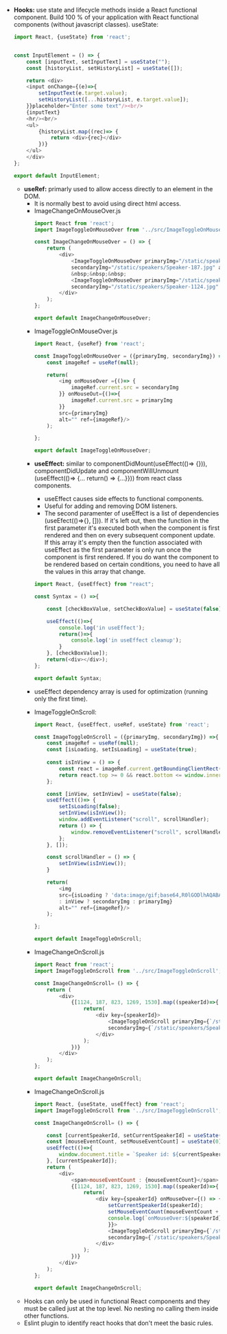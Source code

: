 - **Hooks:** use state and lifecycle methods inside a React functional component.
Build 100 % of your application with React functional components (without javascript classes).
useState:
    ```js
    import React, {useState} from 'react';


    const InputElement = () => {
        const [inputText, setInputText] = useState("");
        const [historyList, setHistoryList] = useState([]);

        return <div>
        <input onChange={(e)=>{
            setInputText(e.target.value);
            setHistoryList([...historyList, e.target.value]);
        }}placeholder="Enter some text"/><br/>
        {inputText}
        <hr/><br/>
        <ul>
            {historyList.map((rec)=> {
                return <div>{rec}</div>
            })}
        </ul>
        </div>
    };

    export default InputElement;
    ```
    - **useRef:** primarly used to allow access directly to an element in the DOM.
        * It is normally best to avoid using direct html access.
        * ImageChangeOnMouseOver.js
            ```js
            import React from 'react';
            import ImageToggleOnMouseOver from '../src/ImageToggleOnMouseOver';

            const ImageChangeOnMouseOver = () => {
                return (
                    <div>
                        <ImageToggleOnMouseOver primaryImg="/static/speakers/bw/Speaker-187.jpg" 
                        secondaryImg="/static/speakers/Speaker-187.jpg" alt=""/>
                        &nbsp;&nbsp;&nbsp;
                        <ImageToggleOnMouseOver primaryImg="/static/speakers/bw/Speaker-1124.jpg" 
                        secondaryImg="/static/speakers/Speaker-1124.jpg" alt=""/> 
                    </div>
                );
            };

            export default ImageChangeOnMouseOver;
            ```
        * ImageToggleOnMouseOver.js
            ```js
            import React, {useRef} from 'react';

            const ImageToggleOnMouseOver = ({primaryImg, secondaryImg}) =>{
                const imageRef = useRef(null);

                return(
                    <img onMouseOver ={()=> {
                        imageRef.current.src = secondaryImg
                    }} onMouseOut={()=>{
                        imageRef.current.src = primaryImg
                    }} 
                    src={primaryImg}
                    alt="" ref={imageRef}/>
                );

            };

            export default ImageToggleOnMouseOver;
            ```
        - **useEffect:** similar to componentDidMount(useEffect(()=> {})), componentDidUpdate and componentWillUnmount (useEffect(()=> {... return() => {...}})) from react class components.
            - useEffect causes side effects to functional components. 
            - Useful for adding and removing DOM listeners.
            - The second paramenter of useEffect is a list of dependencies (useEfect(()=>{}, [])). If it's left out, then the function in the first parameter it's executed both when the component is first rendered and then on every subsequent component update. If this array it's empty then the function associated with useEffect as the first parameter is only run once the component is first rendered. If you do want the component to be rendered based on certain conditions, you need to have all the values in this array that change.

            ```js
            import React, {useEffect} from "react";

            const Syntax = () =>{

                const [checkBoxValue, setCheckBoxValue] = useState(false);

                useEffect(()=>{
                    console.log('in useEffect');
                    return()=>{
                        console.log('in useEffect cleanup');
                    }
                }, [checkBoxValue]);
                return(<div></div>);
            };

            export default Syntax;
            ```
        - useEffect dependency array is used for optimization (running only the first time).
        - ImageToggleOnScroll:
            ```js
            import React, {useEffect, useRef, useState} from 'react';

            const ImageToggleOnScroll = ({primaryImg, secondaryImg}) =>{
                const imageRef = useRef(null);
                const [isLoading, setIsLoading] = useState(true);
                
                const isInView = () => {
                    const react = imageRef.current.getBoundingClientRect();
                    return react.top >= 0 && react.bottom <= window.innerHeight;
                };

                const [inView, setInView] = useState(false);
                useEffect(()=> {
                    setIsLoading(false);
                    setInView(isInView());
                    window.addEventListener("scroll", scrollHandler);
                    return () => {
                        window.removeEventListener("scroll", scrollHandler);
                    };
                }, []);

                const scrollHandler = () => {
                    setInView(isInView());
                }

                return(
                    <img 
                    src={isLoading ? 'data:image/gif;base64,R0lGODlhAQABAIAAAP///wAAACH5BAEAAAAALAAAAAABAAEAAAICRAEAOw=='
                    : inView ? secondaryImg : primaryImg}
                    alt="" ref={imageRef}/>
                );

            };

            export default ImageToggleOnScroll;
            ```
        - ImageChangeOnScroll.js

            ```js
            import React from 'react';
            import ImageToggleOnScroll from '../src/ImageToggleOnScroll';

            const ImageChangeOnScroll= () => {
                return (
                    <div>
                        {[1124, 187, 823, 1269, 1530].map((speakerId)=>{
                            return(
                                <div key={speakerId}>
                                    <ImageToggleOnScroll primaryImg={`/static/speakers/bw/Speaker-${speakerId}.jpg`}
                                    secondaryImg={`/static/speakers/Speaker-${speakerId}.jpg`} alt=""/>
                                </div>
                            );
                        })}
                    </div>
                );
            };

            export default ImageChangeOnScroll;
            ```
        - ImageChangeOnScroll.js
        
            ```js
            import React, {useState, useEffect} from 'react';
            import ImageToggleOnScroll from '../src/ImageToggleOnScroll';

            const ImageChangeOnScroll= () => {

                const [currentSpeakerId, setCurrentSpeakerId] = useState(0);
                const [mouseEventCount, setMouseEventCount] = useState(0);
                useEffect(()=>{
                    window.document.title = `Speaker id: ${currentSpeakerId}`;        console.log(`useEffect: setting title to ${currentSpeakerId}`);
                }, [currentSpeakerId]);
                return (
                    <div>
                        <span>mouseEventCount : {mouseEventCount}</span>
                        {[1124, 187, 823, 1269, 1530].map((speakerId)=>{
                            return(
                                <div key={speakerId} onMouseOver={() => {
                                    setCurrentSpeakerId(speakerId);
                                    setMouseEventCount(mouseEventCount + 1);
                                    console.log(`onMouseOver:${speakerId}`);
                                    }}>
                                    <ImageToggleOnScroll primaryImg={`/static/speakers/bw/Speaker-${speakerId}.jpg`}
                                    secondaryImg={`/static/speakers/Speaker-${speakerId}.jpg`} alt=""/>
                                </div>
                            );
                        })}
                    </div>
                );
            };

            export default ImageChangeOnScroll;
            ```
    * Hooks can only be used in functional React components and they must be called just at the top level. No nesting no calling them inside other functions. 
    * Eslint plugin to identify react hooks that don't meet the basic rules.
    